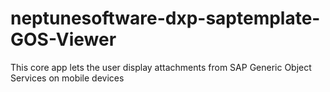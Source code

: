 # neptunesoftware-dxp-saptemplate-GOS-Viewer
This core app lets the user display attachments from SAP Generic Object Services on mobile devices
